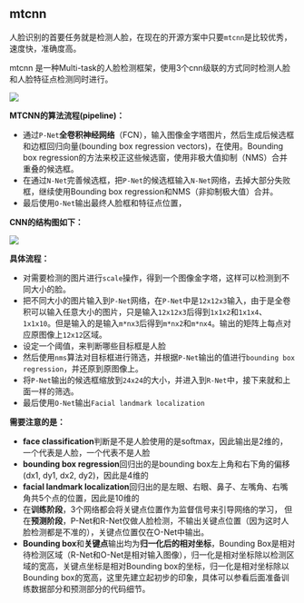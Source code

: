 ## mtcnn

人脸识别的首要任务就是检测人脸，在现在的开源方案中只要`mtcnn`是比较优秀，速度快，准确度高。

mtcnn 是一种Multi-task的人脸检测框架，使用3个cnn级联的方式同时检测人脸和人脸特征点检测同时进行。

![](https://img-blog.csdn.net/20161121135107750?watermark/2/text/aHR0cDovL2Jsb2cuY3Nkbi5uZXQvdGlueXpoYW8=/font/5a6L5L2T/fontsize/400/fill/I0JBQkFCMA==/dissolve/70/gravity/SouthEast)

**MTCNN的算法流程(pipeline)：**

- 通过`P-Net`**全卷积神经网络**（FCN），输入图像金字塔图片，然后生成后候选框和边框回归向量(bounding box regression vectors)，在使用。Bounding box regression的方法来校正这些候选窗，使用非极大值抑制（NMS）合并重叠的候选框。
- 在通过`N-Net`完善候选框，把`P-Net`的候选框输入`N-Net`网络，去掉大部分失败框，继续使用Bounding box regression和NMS（非抑制极大值）合并。
- 最后使用`O-Net`输出最终人脸框和特征点位置，

**CNN的结构图如下：**

![](https://img-blog.csdn.net/20161121141606734?watermark/2/text/aHR0cDovL2Jsb2cuY3Nkbi5uZXQvdGlueXpoYW8=/font/5a6L5L2T/fontsize/400/fill/I0JBQkFCMA==/dissolve/70/gravity/SouthEast)



**具体流程：**

- 对需要检测的图片进行`scale`操作，得到一个图像金字塔，这样可以检测到不同大小的脸。
- 把不同大小的图片输入到`P-Net`网络，在`P-Net`中是`12x12x3`输入，由于是全卷积可以输入任意大小的图片，只是输入`12x12x3`后得到`1x1x2`和`1x1x4`、`1x1x10`。但是输入的是输入`m*nx3`后得到`m*nx2`和`m*nx4`。输出的矩阵上每点对应原图像上`12x12`区域。
- 设定一个阈值，来判断哪些目标框是人脸
- 然后使用`nms`算法对目标框进行筛选，并根据`P-Net`输出的值进行`bounding box regression`，并还原到原图像上。
- 将`P-Net`输出的候选框缩放到`24x24`的大小，并进入到`R-Net`中，接下来就和上面一样的筛选。
- 最后使用`O-Net`输出`Facial landmark localization`



**需要注意的是：**

- **face classification**判断是不是人脸使用的是softmax，因此输出是2维的，一个代表是人脸，一个代表不是人脸
- **bounding box regression**回归出的是bounding box左上角和右下角的偏移\(dx1, dy1, dx2, dy2\)，因此是4维的
- **facial landmark localization**回归出的是左眼、右眼、鼻子、左嘴角、右嘴角共5个点的位置，因此是10维的
- 在**训练阶段**，3个网络都会将关键点位置作为监督信号来引导网络的学习， 但在**预测阶段**，P-Net和R-Net仅做人脸检测，不输出关键点位置（因为这时人脸检测都是不准的），关键点位置仅在O-Net中输出。
- **Bounding box**和**关键点**输出均为**归一化后的相对坐标**，Bounding Box是相对待检测区域（R-Net和O-Net是相对输入图像），归一化是相对坐标除以检测区域的宽高，关键点坐标是相对Bounding box的坐标，归一化是相对坐标除以Bounding box的宽高，这里先建立起初步的印象，具体可以参看后面准备训练数据部分和预测部分的代码细节。

